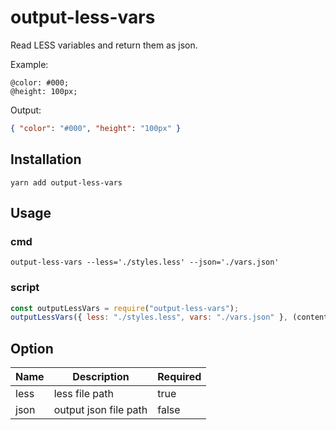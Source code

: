 # output-less-vars

Read LESS variables and return them as json.

Example:

```less
@color: #000;
@height: 100px;
```

Output:

```json
{ "color": "#000", "height": "100px" }
```

## Installation

```
yarn add output-less-vars
```

## Usage

### cmd

```shell
output-less-vars --less='./styles.less' --json='./vars.json'
```

### script

```js
const outputLessVars = require("output-less-vars");
outputLessVars({ less: "./styles.less", vars: "./vars.json" }, (content) => console.log(content));
```

## Option

| Name | Description           | Required |
| ---- | --------------------- | -------- |
| less | less file path        | true     |
| json | output json file path | false    |
